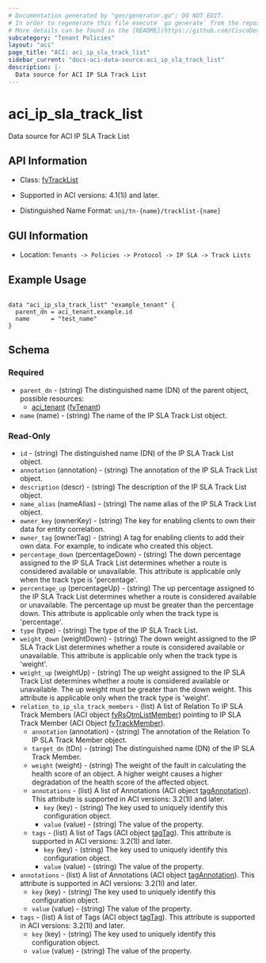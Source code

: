 ```yaml
---
# Documentation generated by "gen/generator.go"; DO NOT EDIT.
# In order to regenerate this file execute `go generate` from the repository root.
# More details can be found in the [README](https://github.com/CiscoDevNet/terraform-provider-aci/blob/master/README.md).
subcategory: "Tenant Policies"
layout: "aci"
page_title: "ACI: aci_ip_sla_track_list"
sidebar_current: "docs-aci-data-source-aci_ip_sla_track_list"
description: |-
  Data source for ACI IP SLA Track List
---
```


# aci_ip_sla_track_list #

Data source for ACI IP SLA Track List

## API Information ##

* Class: [fvTrackList](https://pubhub.devnetcloud.com/media/model-doc-latest/docs/app/index.html#/objects/fvTrackList/overview)

* Supported in ACI versions: 4.1(1i) and later.

* Distinguished Name Format: `uni/tn-{name}/tracklist-{name}`

## GUI Information ##

* Location: `Tenants -> Policies -> Protocol -> IP SLA -> Track Lists`

## Example Usage ##

```hcl

data "aci_ip_sla_track_list" "example_tenant" {
  parent_dn = aci_tenant.example.id
  name      = "test_name"
}

```

## Schema ##

### Required ###

* `parent_dn` - (string) The distinguished name (DN) of the parent object, possible resources:
  - [aci_tenant](https://registry.terraform.io/providers/CiscoDevNet/aci/latest/docs/resources/tenant) ([fvTenant](https://pubhub.devnetcloud.com/media/model-doc-latest/docs/app/index.html#/objects/fvTenant/overview))
* `name` (name) - (string) The name of the IP SLA Track List object.

### Read-Only ###

* `id` - (string) The distinguished name (DN) of the IP SLA Track List object.
* `annotation` (annotation) - (string) The annotation of the IP SLA Track List object.
* `description` (descr) - (string) The description of the IP SLA Track List object.
* `name_alias` (nameAlias) - (string) The name alias of the IP SLA Track List object.
* `owner_key` (ownerKey) - (string) The key for enabling clients to own their data for entity correlation.
* `owner_tag` (ownerTag) - (string) A tag for enabling clients to add their own data. For example, to indicate who created this object.
* `percentage_down` (percentageDown) - (string) The down percentage assigned to the IP SLA Track List determines whether a route is considered available or unavailable. This attribute is applicable only when the track type is 'percentage'.
* `percentage_up` (percentageUp) - (string) The up percentage assigned to the IP SLA Track List determines whether a route is considered available or unavailable. The percentage up must be greater than the percentage down. This attribute is applicable only when the track type is 'percentage'.
* `type` (type) - (string) The type of the IP SLA Track List.
* `weight_down` (weightDown) - (string) The down weight assigned to the IP SLA Track List determines whether a route is considered available or unavailable. This attribute is applicable only when the track type is 'weight'.
* `weight_up` (weightUp) - (string) The up weight assigned to the IP SLA Track List determines whether a route is considered available or unavailable. The up weight must be greater than the down weight. This attribute is applicable only when the track type is 'weight'.
* `relation_to_ip_sla_track_members` - (list) A list of Relation To IP SLA Track Members (ACI object [fvRsOtmListMember](https://pubhub.devnetcloud.com/media/model-doc-latest/docs/app/index.html#/objects/fvRsOtmListMember/overview)) pointing to IP SLA Track Member (ACI Object [fvTrackMember](https://pubhub.devnetcloud.com/media/model-doc-latest/docs/app/index.html#/objects/fvTrackMember/overview)).
    * `annotation` (annotation) - (string) The annotation of the Relation To IP SLA Track Member object.
    * `target_dn` (tDn) - (string) The distinguished name (DN) of the IP SLA Track Member.
    * `weight` (weight) - (string) The weight of the fault in calculating the health score of an object. A higher weight causes a higher degradation of the health score of the affected object.
    * `annotations` - (list) A list of Annotations (ACI object [tagAnnotation](https://pubhub.devnetcloud.com/media/model-doc-latest/docs/app/index.html#/objects/tagAnnotation/overview)). This attribute is supported in ACI versions: 3.2(1l) and later.
        * `key` (key) - (string) The key used to uniquely identify this configuration object.
        * `value` (value) - (string) The value of the property.
    * `tags` - (list) A list of Tags (ACI object [tagTag](https://pubhub.devnetcloud.com/media/model-doc-latest/docs/app/index.html#/objects/tagTag/overview)). This attribute is supported in ACI versions: 3.2(1l) and later.
        * `key` (key) - (string) The key used to uniquely identify this configuration object.
        * `value` (value) - (string) The value of the property.
* `annotations` - (list) A list of Annotations (ACI object [tagAnnotation](https://pubhub.devnetcloud.com/media/model-doc-latest/docs/app/index.html#/objects/tagAnnotation/overview)). This attribute is supported in ACI versions: 3.2(1l) and later.
    * `key` (key) - (string) The key used to uniquely identify this configuration object.
    * `value` (value) - (string) The value of the property.
* `tags` - (list) A list of Tags (ACI object [tagTag](https://pubhub.devnetcloud.com/media/model-doc-latest/docs/app/index.html#/objects/tagTag/overview)). This attribute is supported in ACI versions: 3.2(1l) and later.
    * `key` (key) - (string) The key used to uniquely identify this configuration object.
    * `value` (value) - (string) The value of the property.
